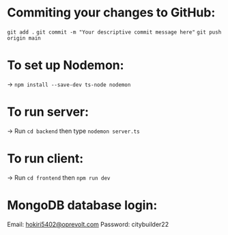 # Commiting your changes to GitHub:
`git add .`
`git commit -m "Your descriptive commit message here"`
`git push origin main`

# To set up Nodemon:

-> `npm install --save-dev ts-node nodemon`

# To run server:

-> Run `cd backend` then type `nodemon server.ts`

# To run client:

-> Run `cd frontend` then `npm run dev`

# MongoDB database login:

Email: hokiri5402@oprevolt.com 
Password: citybuilder22

